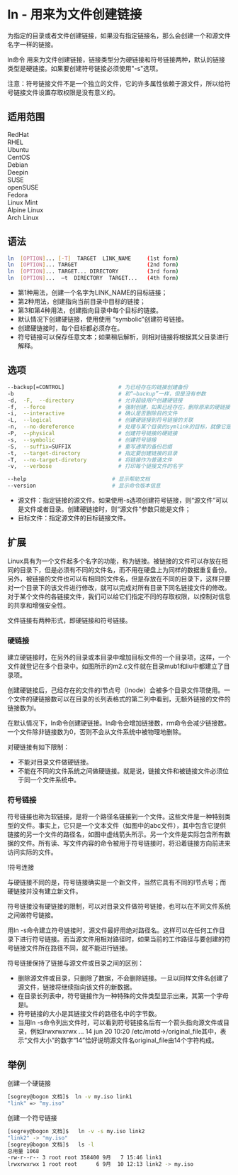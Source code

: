 # ln - 用来为文件创建链接

为指定的目录或者文件创建链接，如果没有指定链接名，那么会创建一个和源文件名字一样的链接。

ln命令 用来为文件创建链接，链接类型分为硬链接和符号链接两种，默认的链接类型是硬链接。如果要创建符号链接必须使用"-s"选项。

注意：符号链接文件不是一个独立的文件，它的许多属性依赖于源文件，所以给符号链接文件设置存取权限是没有意义的。

## 适用范围

<!-- <div class="svg linux">Linux</div> -->
<div class="svg redhat">RedHat</div>
<div class="svg rhel">RHEL</div>
<div class="svg ubuntu">Ubuntu</div>
<div class="svg centos">CentOS</div>
<div class="svg debian">Debian</div>
<div class="svg deepin">Deepin</div>
<div class="svg suse">SUSE</div>
<div class="svg opensuse">openSUSE</div>
<div class="svg fedora">Fedora</div>
<div class="svg linuxmint">Linux Mint</div>
<!-- <div class="svg mxlinux">MX Linux</div> -->
<div class="svg alpinelinux">Alpine Linux</div>
<div class="svg archlinux">Arch Linux</div>

## 语法

``` bash
ln  [OPTION]... [-T]  TARGET  LINK_NAME     (1st form)
ln  [OPTION]... TARGET                      (2nd form)
ln  [OPTION]... TARGET... DIRECTORY         (3rd form)
ln  [OPTION]...  –t  DIRECTORY  TARGET...   (4th form)
```

- 第1种用法，创建一个名字为LINK_NAME的目标链接；
- 第2种用法，创建指向当前目录中目标的链接；
- 第3和第4种用法，创建指向目录中每个目标的链接。
- 默认情况下创建硬链接，使用使用 “symbolic”创建符号链接。
- 创建硬链接时，每个目标都必须存在。
- 符号链接可以保存任意文本；如果稍后解析，则相对链接将根据其父目录进行解释。

## 选项

``` bash
--backup[=CONTROL]                 # 为已经存在的链接创建备份
-b                                 # 和“—backup”一样，但是没有参数
-d,  -F,  --directory              # 允许超级用户创建硬链接
-f,  --force                       # 强制创建，如果已经存在，删除原来的硬链接
-i,  --interactive                 # 确认是否删除目的文件
-L,  --logical                     # 创建硬链接到符号链接的关联
-n,  --no-dereference              # 处理与某个目录的symlink的目标，就像它是一个正常文件一样
-P,  --physical                    # 创建符号链接的硬链接
-s,  --symbolic                    # 创建符号链接
-S,  --suffix=SUFFIX               # 重写通常的备份后缀
-t,  --target-directory            # 指定要创建链接的目录
-T,  --no-target-diretory          # 将链接作为普通文件
-v,  --verbose                     # 打印每个链接文件的名字

--help                           # 显示帮助文档
--version                        # 显示命令版本信息
```

- 源文件：指定链接的源文件。如果使用-s选项创建符号链接，则“源文件”可以是文件或者目录。创建硬链接时，则“源文件”参数只能是文件；
- 目标文件：指定源文件的目标链接文件。

## 扩展
Linux具有为一个文件起多个名字的功能，称为链接。被链接的文件可以存放在相同的目录下，但是必须有不同的文件名，而不用在硬盘上为同样的数据重复备份。另外，被链接的文件也可以有相同的文件名，但是存放在不同的目录下，这样只要对一个目录下的该文件进行修改，就可以完成对所有目录下同名链接文件的修改。对于某个文件的各链接文件，我们可以给它们指定不同的存取权限，以控制对信息的共享和增强安全性。

文件链接有两种形式，即硬链接和符号链接。

### 硬链接
建立硬链接时，在另外的目录或本目录中增加目标文件的一个目录项，这样，一个文件就登记在多个目录中。如图所示的m2.c文件就在目录mub1和liu中都建立了目录项。

创建硬链接后，己经存在的文件的I节点号（Inode）会被多个目录文件项使用。一个文件的硬链接数可以在目录的长列表格式的第二列中看到，无额外链接的文件的链接数为l。

在默认情况下，ln命令创建硬链接。ln命令会增加链接数，rm命令会减少链接数。一个文件除非链接数为0，否则不会从文件系统中被物理地删除。

对硬链接有如下限制：

- 不能对目录文件做硬链接。
- 不能在不同的文件系统之间做硬链接。就是说，链接文件和被链接文件必须位于同一个文件系统中。
### 符号链接
符号链接也称为软链接，是将一个路径名链接到一个文件。这些文件是一种特别类型的文件。事实上，它只是一个文本文件（如图中的abc文件），其中包含它提供链接的另一个文件的路径名，如图中虚线箭头所示。另一个文件是实际包含所有数据的文件。所有读、写文件内容的命令被用于符号链接时，将沿着链接方向前进来访问实际的文件。

!符号连接

与硬链接不同的是，符号链接确实是一个新文件，当然它具有不同的I节点号；而硬链接并没有建立新文件。

符号链接没有硬链接的限制，可以对目录文件做符号链接，也可以在不同文件系统之间做符号链接。

用ln -s命令建立符号链接时，源文件最好用绝对路径名。这样可以在任何工作目录下进行符号链接。而当源文件用相对路径时，如果当前的工作路径与要创建的符号链接文件所在路径不同，就不能进行链接。

符号链接保持了链接与源文件或目录之间的区别：

- 删除源文件或目录，只删除了数据，不会删除链接。一旦以同样文件名创建了源文件，链接将继续指向该文件的新数据。
- 在目录长列表中，符号链接作为一种特殊的文件类型显示出来，其第一个字母是l。
- 符号链接的大小是其链接文件的路径名中的字节数。
- 当用ln -s命令列出文件时，可以看到符号链接名后有一个箭头指向源文件或目录，例如lrwxrwxrwx … 14 jun 20 10:20 /etc/motd->/original_file其中，表示“文件大小”的数字“14”恰好说明源文件名original_file由14个字符构成。
## 举例
创建一个硬链接
``` bash
[sogrey@bogon 文档]$  ln -v my.iso link1
"link" => "my.iso"
```
创建一个符号链接
``` bash
[sogrey@bogon 文档]$   ln -v -s my.iso link2
"link2" -> "my.iso"
[sogrey@bogon 文档]$   ls -l
总用量 1068
-rw-r--r-- 3 root root 358400 9月   7 15:46 link1
lrwxrwxrwx 1 root root      6 9月  10 12:13 link2 -> my.iso
```

